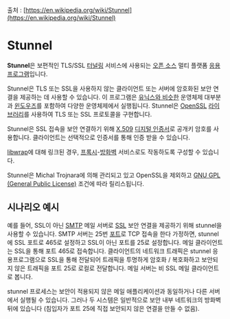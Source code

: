 출처 : [https://en.wikipedia.org/wiki/Stunnel](https://en.wikipedia.org/wiki/Stunnel)

# Stunnel

**Stunnel**은 보편적인 TLS/SSL [터널링](https://en.wikipedia.org/wiki/Tunneling_protocol) 서비스에 사용되는 [오픈 소스](https://en.wikipedia.org/wiki/Open-source_software) 멀티 플랫폼 [응용프로그램](https://en.wikipedia.org/wiki/Application_software)입니다.

Stunnel은 TLS 또는 SSL을 사용하지 않는 클라이언트 또는 서버에 암호화된 보안 연결을 제공하는 데 사용할 수 있습니다. 이 프로그램은 [유닉스와 비슷한](https://en.wikipedia.org/wiki/Unix-like) 운영체제 대부분과 [윈도우즈](https://en.wikipedia.org/wiki/Microsoft_Windows)를 포함하여 다양한 운영체제에서 실행됩니다. Stunnel은 [OpenSSL](https://en.wikipedia.org/wiki/OpenSSL) [라이브러리](https://en.wikipedia.org/wiki/Library_(computing))를 사용하여 TLS 또는 SSL 프로토콜을 구현합니다.

Stunnel은 SSL 접속을 보안 연결하기 위해 [X.509](https://en.wikipedia.org/wiki/X.509) [디지털 인증서](https://en.wikipedia.org/wiki/Public_key_certificate)로 공개키 암호를 사용합니다. 클라이언트는 선택적으로 인증서를 통해 인증 받을 수 있습니다.

[libwrap](https://en.wikipedia.org/wiki/TCP_Wrappers)에 대해 링크된 경우, [프록시](https://en.wikipedia.org/wiki/Proxy_server)-[방화벽](https://en.wikipedia.org/wiki/Firewall_(computing)) 서비스로도 작동하도록 구성할 수 있습니다.

Stunnel은 Michal Trojnara에 의해 관리되고 있고 OpenSSL을 제외하고 [GNU GPL (General Public License)](https://en.wikipedia.org/wiki/GNU_General_Public_License) 조건에 따라 릴리스됩니다.

## 시나리오 예시

예를 들어, SSL이 아닌 [SMTP](https://en.wikipedia.org/wiki/Simple_Mail_Transfer_Protocol) 메일 서버로 [SSL](https://en.wikipedia.org/wiki/Transport_Layer_Security) 보안 연결을 제공하기 위해 stunnel을 사용할 수 있습니다. SMTP 서버는 25번 [포트](https://en.wikipedia.org/wiki/Port_(computer_networking))로 TCP 접속을 한다 가정하면, stunnel에 SSL 포트로 465로 설정하고 SSL이 아닌 포트를 25로 설정합니다. 메일 클라이언트는 SSL을 통해 포트 465로 접속합니다. 클라이언트의 네트워크 트래픽은 stunnel 응용프로그램으로 SSL을 통해 전달되어 트래픽을 투명하게 암호화 / 복호화하고 보안되지 않은 트래픽을 포트 25로 로컬로 전달합니다. 메일 서버는 비 SSL 메일 클라이언트로 봅니다.

stunnel 프로세스는 보안이 적용되지 않은 메일 애플리케이션과 동일하거나 다른 서버에서 실행될 수 있습니다. 그러나 두 시스템은 일반적으로 보안 내부 네트워크의 방화벽 뒤에 있습니다 (침입자가 포트 25에 직접 보안되지 않은 연결을 만들 수 없음).
